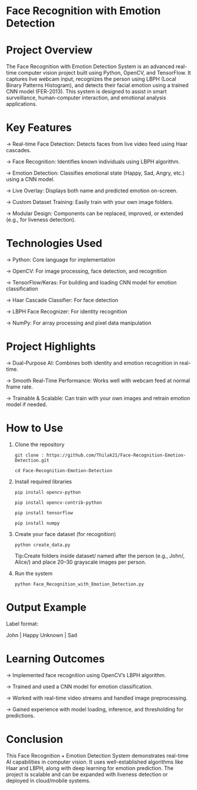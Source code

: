 # Face Recognition with Emotion Detection

# Project Overview
   The Face Recognition with Emotion Detection System is an advanced real-time computer vision project built using Python, OpenCV, and TensorFlow. It captures live webcam input, recognizes the person using LBPH (Local Binary Patterns Histogram), and detects their facial emotion using a trained CNN model (FER-2013). This system is designed to assist in smart surveillance, human-computer interaction, and emotional analysis applications. 


# Key Features

-> Real-time Face Detection: Detects faces from live video feed using Haar cascades.

-> Face Recognition: Identifies known individuals using LBPH algorithm.

-> Emotion Detection: Classifies emotional state (Happy, Sad, Angry, etc.) using a CNN model.

-> Live Overlay: Displays both name and predicted emotion on-screen.

-> Custom Dataset Training: Easily train with your own image folders.

-> Modular Design: Components can be replaced, improved, or extended (e.g., for liveness detection).       


# Technologies Used

-> Python: Core language for implementation

-> OpenCV: For image processing, face detection, and recognition

-> TensorFlow/Keras: For building and loading CNN model for emotion classification

-> Haar Cascade Classifier: For face detection

-> LBPH Face Recognizer: For identity recognition

-> NumPy: For array processing and pixel data manipulation


# Project Highlights

-> Dual-Purpose AI: Combines both identity and emotion recognition in real-time.

-> Smooth Real-Time Performance: Works well with webcam feed at normal frame rate.

-> Trainable & Scalable: Can train with your own images and retrain emotion model if needed.


# How to Use

1. Clone the repository

       git clone : https://github.com/Thilak21/Face-Recognition-Emotion-Detection.git

       cd Face-Recognition-Emotion-Detection

2. Install required libraries

       pip install opencv-python
   
       pip install opencv-contrib-python
     
       pip install tensorflow
    
       pip install numpy

3. Create your face dataset (for recognition)

       python create_data.py

      Tip:Create folders inside dataset/ named after the person (e.g., John/, Alice/) and place 20–30 grayscale images per person.

4. Run the system

       python Face_Recognition_with_Emotion_Detection.py
   

# Output Example

Label format:

   John | Happy 
   Unknown | Sad
        

# Learning Outcomes

-> Implemented face recognition using OpenCV’s LBPH algorithm.

-> Trained and used a CNN model for emotion classification.

-> Worked with real-time video streams and handled image preprocessing.

-> Gained experience with model loading, inference, and thresholding for predictions.


# Conclusion

   This Face Recognition + Emotion Detection System demonstrates real-time AI capabilities in computer vision. It uses well-established algorithms like Haar and LBPH, along with deep learning for emotion prediction. The project is scalable and can be expanded with liveness detection or deployed in cloud/mobile systems.
